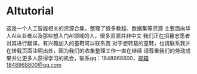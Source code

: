 # AItutorial

这是一个人工智能相关的资源合集，整理了很多教程、数据集等资源
主要面向华人AI从业者以及那些想入门AI领域的人，很多资源并非中文
我们正在招募志愿者对其进行翻译，有兴趣加入的童鞋可以联系我
对于想转载的童鞋，也请联系我并在转载页面注明出处，因为我们的收集整理工作一直在继续
请尊重我们的劳动成果并让更多人获得学习的机会，联系qq：1848968800，邮箱1848968800@qq.com


